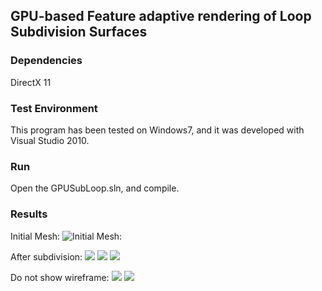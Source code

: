 ## GPU-based Feature adaptive rendering of Loop Subdivision Surfaces ##

### Dependencies ###
DirectX 11

### Test Environment ###
This program has been tested on Windows7, and it was developed with Visual Studio 2010.

### Run ###
Open the GPUSubLoop.sln, and compile.

### Results ###
Initial Mesh:
![Initial Mesh:](http://ww4.sinaimg.cn/mw690/6270aed2jw1eowgf32i3cj20bo096754.jpg)

After subdivision:
![](http://ww4.sinaimg.cn/mw690/6270aed2jw1eowgf3ma2kj20bo0960ts.jpg)
![](http://ww1.sinaimg.cn/mw690/6270aed2jw1eowgf4bov1j20bo0963zs.jpg)
![](http://ww3.sinaimg.cn/mw690/6270aed2jw1eowgf4v6n7j20bo0960u2.jpg)

Do not show wireframe:
![](http://ww2.sinaimg.cn/mw690/6270aed2jw1eowgf5g6i7j20bo096t9y.jpg)
![](http://ww4.sinaimg.cn/mw690/6270aed2jw1eowgf5y4tlj20bo0960u3.jpg)